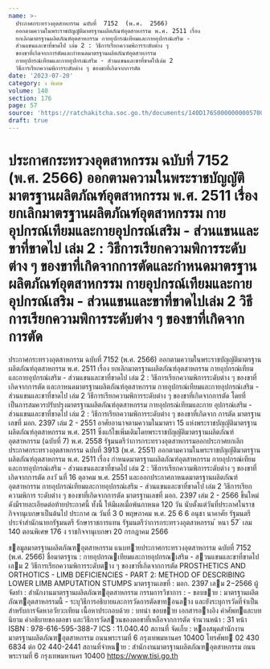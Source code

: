 ```yaml
---
name: >-
  ประกาศกระทรวงอุตสาหกรรม ฉบับที่  7152  (พ.ศ.  2566)
  ออกตามความในพระราชบัญญัติมาตรฐานผลิตภัณฑ์อุตสาหกรรม พ.ศ. 2511 เรื่อง 
  ยกเลิกมาตรฐานผลิตภัณฑ์อุตสาหกรรม กายอุปกรณ์เทียมและกายอุปกรณ์เสริม -
  ส่วนแขนและขาที่ขาดไป เล่ม 2 : วิธีการเรียกความพิการระดับต่าง ๆ
  ของขาที่เกิดจากการตัดและกำหนดมาตรฐานผลิตภัณฑ์อุตสาหกรรม
  กายอุปกรณ์เทียมและกายอุปกรณ์เสริม - ส่วนแขนและขาที่ขาดไปเล่ม 2
  วิธีการเรียกความพิการระดับต่าง ๆ ของขาที่เกิดจากการตัด
date: '2023-07-20'
category: ง พิเศษ
volume: 140
section: 176
page: 57
source: 'https://ratchakitcha.soc.go.th/documents/140D176S0000000005700.pdf'
draft: true
---
```


# ประกาศกระทรวงอุตสาหกรรม ฉบับที่  7152  (พ.ศ.  2566) ออกตามความในพระราชบัญญัติมาตรฐานผลิตภัณฑ์อุตสาหกรรม พ.ศ. 2511 เรื่อง  ยกเลิกมาตรฐานผลิตภัณฑ์อุตสาหกรรม กายอุปกรณ์เทียมและกายอุปกรณ์เสริม - ส่วนแขนและขาที่ขาดไป เล่ม 2 : วิธีการเรียกความพิการระดับต่าง ๆ ของขาที่เกิดจากการตัดและกำหนดมาตรฐานผลิตภัณฑ์อุตสาหกรรม กายอุปกรณ์เทียมและกายอุปกรณ์เสริม - ส่วนแขนและขาที่ขาดไปเล่ม 2 วิธีการเรียกความพิการระดับต่าง ๆ ของขาที่เกิดจากการตัด

ประกาศกระทรวงอุตสาหกรรม ฉบับที่ 7152 (พ.ศ. 2566) ออกตามความในพระราชบัญญัติมาตรฐานผลิตภัณฑ์อุตสาหกรรม พ.ศ. 2511 เรื่อง ยกเลิกมาตรฐานผลิตภัณฑ์อุตสาหกรรม กายอุปกรณ์เทียมและกายอุปกรณ์เสริม - ส่วนแขนและขาที่ขาดไป เล่ม 2 : วิธีการเรียกความพิการระดับต่าง ๆ ของขาที่เกิดจากการตัด และกาหนดมาตรฐานผลิตภัณฑ์อุตสาหกรรม กายอุปกรณ์เทียมและกายอุปกรณ์เสริม - ส่วนแขนและขาที่ขาดไป เล่ม 2 วิธีการเรียกความพิการระดับต่าง ๆ ของขาที่เกิดจากการตัด โดยที่เป็นการสมควรปรับปรุงมาตรฐานผลิตภัณฑ์อุตสาหกรรม กายอุปกรณ์เทียมและกาย อุปกรณ์เสริม - ส่วนแขนและขาที่ขาดไป เล่ม 2 : วิธีการเรียกความพิการระดับต่าง ๆ ของขาที่เกิดจาก การตัด มาตรฐานเลขที่ มอก. 2397 เล่ม 2 - 2551 อาศัยอานาจตามความในมาตรา 15 แห่งพระราชบัญญัติมาตรฐานผลิตภัณฑ์อุตสาหกรรม พ.ศ. 2511 ซึ่งแก้ไขเพิ่มเติมโดยพระราชบัญญัติมาตรฐานผลิตภัณฑ์อุตสาหกรรม (ฉบับที่ 7) พ.ศ. 2558 รัฐมนตรีว่าการกระทรวงอุตสาหกรรมออกประกาศยกเลิกประกาศกระทรวงอุตสาหกรรม ฉบับที่ 3913 (พ.ศ. 2551) ออกตามความในพระราชบัญญัติมาตรฐานผลิตภัณฑ์อุตสาหกรรม พ.ศ. 2511 เรื่อง กำหนดมาตรฐานผลิตภัณฑ์อุตสาหกรรม กายอุปกรณ์เทียมและกายอุปกรณ์เสริม - ส่วนแขนและขาที่ขาดไป เล่ม 2 : วิธีการเรียกความพิการระดับต่าง ๆ ของขาที่เกิดจากการตัด ลงวั นที่ 16 ตุลาคม พ.ศ. 2551 และออกประกาศกาหนดมาตรฐานผลิตภัณฑ์อุตสาหกรรม กายอุปกรณ์เทียมและกายอุปกรณ์เสริม - ส่วนแขนและขาที่ขาดไป เล่ม 2 วิธีการเรียกความพิการ ระดับต่าง ๆ ของขาที่เกิดจากการตัด มาตรฐานเลขที่ มอก. 2397 เล่ม 2 - 2566 ขึ้นใหม่ ดังมีรายละเอียดต่อท้ายประกาศนี้ ทั้งนี้ ให้มีผลเมื่อพ้นกาหนด 120 วัน นับตั้งแต่วันที่ประกาศในราชกิจจานุเบกษาเป็นต้นไป ประกาศ ณ วันที่ 3 0 พฤษภาคม พ.ศ. 25 6 6 อนุชา นาคาศัย รัฐมนตรีประจำสำนักนายกรัฐมนตรี รักษาราชการแทน รัฐมนตรีว่าการกระทรวงอุตสาหกรรม ้ หนา 57 ่ เลม 140 ตอนพิเศษ 176 ง ราชกิจจานุเบกษา 20 กรกฎาคม 2566

ขอมูลมาตรฐานผลิตภัณฑอุตสาหกรรม แนบทายประกาศกระทรวงอุตสาหกรรม ฉบับที่ 7152 (พ.ศ. 2566) ชื่อมาตรฐาน : กายอุปกรณเทียมและกายอุปกรณเสริม - สวนแขนและขาที่ขาดไป เลม 2 วิธีการเรียกความพิการระดับตาง ๆ ของขาที่เกิดจากการตัด PROSTHETICS AND ORTHOTICS - LIMB DEFICIENCIES - PART 2: METHOD OF DESCRIBING LOWER LIMB AMPUTATION STUMPS มาตรฐานเลขที่ : มอก. 2397 เลม 2−2566 ผู้จัดทํา : สํานักงานมาตรฐานผลิตภัณฑอุตสาหกรรม กรรมการวิชาการ : - ขอบขาย : มาตรฐานผลิตภัณฑอุตสาหกรรมนี้ - ระบุวิธีการอธิบายและการวัดการตัดขาทอนลาง และยังระบุการวัดที่จําเป็น สําหรับการจัดหาอวัยวะเทียม เนื้อหาประกอบด้วย : บทนํา ขอบขาย เอกสารอางอิง คําศัพทและบทนิยาม คําอธิบายของตอขา และวิธีการวัดสวนของตอขาที่เหลือจากการตัด จํานวนหน้า : 31 หน้า ISBN : 978-616-595-388-7 ICS : 11.040.40 สถานที่ จัดเก็บ : หองสมุดสํานักงานมาตรฐานผลิตภัณฑอุตสาหกรรม ถนนพระรามที่ 6 กรุงเทพมหานคร 10400 โทรศัพท 02 430 6834 ต่อ 02 440-2441 สถานที่จําหนาย : สํานักงานมาตรฐานผลิตภัณฑอุตสาหกรรม ถนนพระรามที่ 6 กรุงเทพมหานคร 10400 https://www.tisi.go.th
